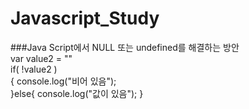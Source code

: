 # Javascript_Study
###Java Script에서 NULL 또는 undefined를 해결하는 방안  
var value2 = ""   
if( !value2 )  
{ console.log("비어 있음");  
}else{ console.log("값이 있음"); }  
